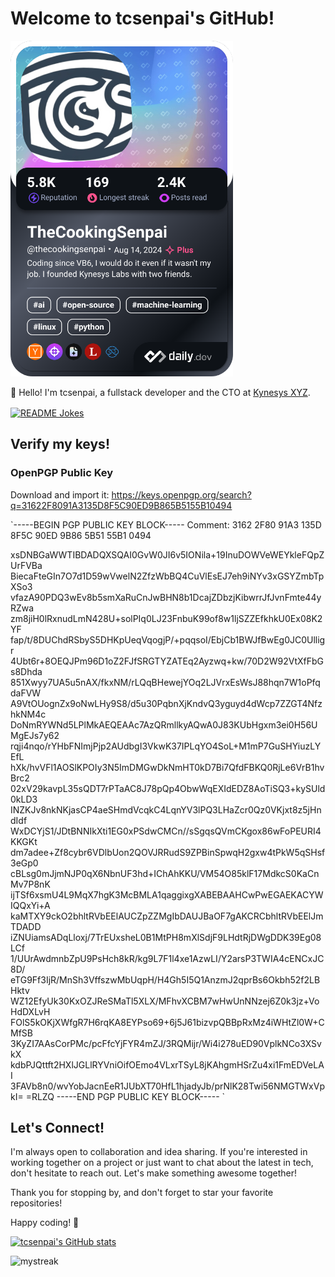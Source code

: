 # Welcome to tcsenpai's GitHub!

<a href="https://app.daily.dev/tcsenpai"><img src="./devcard.png" width="356" alt="tcsenpai's Dev Card"/></a>

👋 Hello! I'm tcsenpai, a fullstack developer and the CTO at [Kynesys XYZ](https://kynesys.xyz). 

<a href="https://readme-jokes.vercel.app"><img align="center" src="https://readme-jokes.vercel.app/api" alt="README Jokes"></a>

## Verify my keys!

### OpenPGP Public Key

Download and import it: https://keys.openpgp.org/search?q=31622F8091A3135D8F5C90ED9B865B5155B10494

`-----BEGIN PGP PUBLIC KEY BLOCK-----
Comment: 3162 2F80 91A3 135D 8F5C  90ED 9B86 5B51 55B1 0494

xsDNBGaWWTIBDADQXSQAI0GvW0JI6v5IONila+19InuDOWVeWEYkleFQpZUrFVBa
BiecaFteGIn7O7d1D59wVwelN2ZfzWbBQ4CuVlEsEJ7eh9iNYv3xGSYZmbTpXSo3
vfazA90PDQ3wEv8b5smXaRuCnJwBHN8b1DcajZDbzjKibwrrJfJvnFmte44yRZwa
zm8jiH0lRxnudLmN428U+solPIq0LJ23FnbuK99of8w1ljSZZEfkhkU0Ex08K2YF
fap/t/8DUChdRSbyS5DHKpUeqVqogjP/+pqqsoI/EbjCb1BWJfBwEg0JC0Ulligr
4Ubt6r+8OEQJPm96D1oZ2FJfSRGTYZATEq2Ayzwq+kw/70D2W92VtXfFbGs8Dhda
851Xwyy7UA5u5nAX/fkxNM/rLQqBHewejYOq2LJVrxEsWsJ88hqn7W1oPfqdaFVW
A9VtOUognZx9oNwLHy9S8/d5u30PqbnXjKndvQ3yguyd4dWcp7ZZGT4NfzhkNM4c
DoNmRYWNd5LPlMkAEQEAAc7AzQRmllkyAQwA0J83KUbHgxm3ei0H56UMgEJs7y62
rqji4nqo/rYHbFNImjPjp2AUdbgI3VkwK37IPLqYO4SoL+M1mP7GuSHYiuzLYEfL
hXk/hvVFl1AOSlKPOIy3N5ImDMGwDkNmHT0kD7Bi7QfdFBKQ0RjLe6VrB1hvBrc2
02xV29kavpL35sQDT7rPTaAC8J78pQp4ObwWqEXIdEDZ8AoTiSQ3+kySUld0kLD3
INZKJv8nkNKjasCP4aeSHmdVcqkC4LqnYV3lPQ3LHaZcr0Qz0VKjxt8z5jHndIdf
WxDCYjS1/JDtBNNIkXti1EG0xPSdwCMCn//sSgqsQVmCKgox86wFoPEURI4KKGKt
dm7adee+Zf8cybr6VDlbUon2QOVJRRudS9ZPBinSpwqH2gxw4tPkW5qSHsf3eGp0
cBLsg0mJjmNJP0qX6NbnUF3hd+IChAhKKU/VM54O85klF17MdkcS0KaCnMv7P8nK
ijTSf6xsmU4L9MqX7hgK3McBMLA1qaggixgXABEBAAHCwPwEGAEKACYWIQQxYi+A
kaMTXY9ckO2bhltRVbEElAUCZpZZMgIbDAUJBaOF7gAKCRCbhltRVbEElJmTDADD
iZNUiamsADqLloxj/7TrEUxsheL0B1MtPH8mXlSdjF9LHdtRjDWgDDK39Eg08LCf
1/UUrAwdmnbZpU9PsHch8kR/kg9L7F1l4xe1AzwLI/Y2arsP3TWIA4cENCxJC8D/
eTG9Ff3IjR/MnSh3VffszwMbUqpH/H4Gh5I5Q1AnzmJ2qprBs6Okbh52f2LBHktv
WZ12EfyUk30KxOZJReSMaTl5XLX/MFhvXCBM7wHwUnNNzej6Z0k3jz+VoHdDXLvH
FOlS5kOKjXWfgR7H6rqKA8EYPso69+6j5J61bizvpQBBpRxMz4iWHtZl0W+CMfSB
3KyZI7AAsCorPMc/pcFfcYjFYR4mZJ/3RQMijr/Wi4i278uED90VplkNCo3XSvkX
kdbPJQttft2HXlJGLlRYVniOifOEmo4VLxrTSyL8jKAhgmHSrZu4xi1FmEDVeLAI
3FAVb8n0/wvYobJacnEeR1JUbXT70HfL1hjadyJb/prNlK28Twi56NMGTWxVpkI=
=RLZQ
-----END PGP PUBLIC KEY BLOCK-----
`



## Let's Connect!
I'm always open to collaboration and idea sharing. 
If you're interested in working together on a project or just want to chat about the latest in tech, don't hesitate to reach out. 
Let's make something awesome together!

Thank you for stopping by, and don't forget to star your favorite repositories!

Happy coding! 🚀


[![tcsenpai's GitHub stats](https://github-readme-stats.vercel.app/api?username=tcsenpai&theme=synthwave)](https://github.com/anuraghazra/github-readme-stats)

<img src="https://github-readme-streak-stats.herokuapp.com/?user=tcsenpai&theme=synthwave" alt="mystreak"/>
